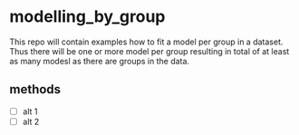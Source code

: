 # modelling_by_group  

This repo will contain examples how to fit a model per group in a dataset. Thus there will be one or more model per group resulting in total of at least as many modesl as there are groups in the data.  

## methods
- [ ] alt 1  
- [ ] alt 2
